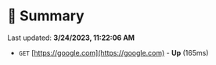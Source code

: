 # 📖 Summary
Last updated: **3/24/2023, 11:22:06 AM**

- `GET` [https://google.com](https://google.com) - **Up** (165ms)
